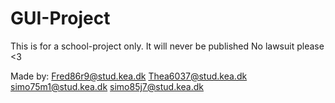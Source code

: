 # GUI-Project
This is for a school-project only. 
It will never be published
No lawsuit please <3

Made by:
Fred86r9@stud.kea.dk
Thea6037@stud.kea.dk
simo75m1@stud.kea.dk
simo85j7@stud.kea.dk
